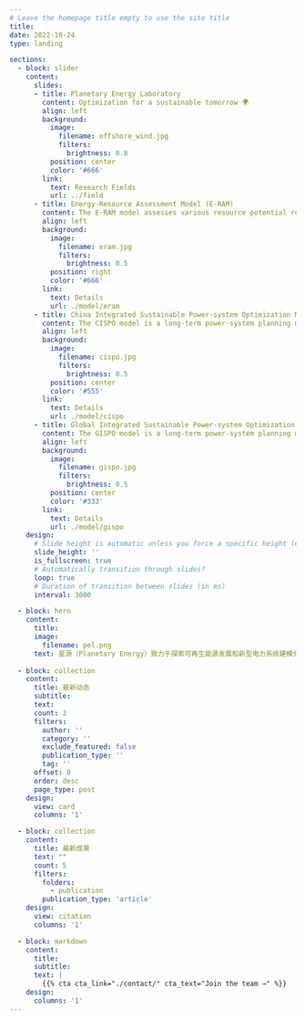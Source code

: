 ```yaml
---
# Leave the homepage title empty to use the site title
title:
date: 2022-10-24
type: landing

sections:
  - block: slider
    content:
      slides:
      - title: Planetary Energy Laboratory
        content: Optimization for a sustainable tomorrow 🌍
        align: left
        background:
          image:
            filename: offshore_wind.jpg
            filters:
              brightness: 0.8
          position: center
          color: '#666'
        link:
          text: Research Fields
          url: ../field
      - title: Energy-Resource Assessment Model (E-RAM)
        content: The E-RAM model assesses various resource potential related to energy.
        align: left
        background:
          image:
            filename: eram.jpg
            filters:
              brightness: 0.5
          position: right
          color: '#666'
        link:
          text: Details
          url: ./model/eram
      - title: China Integrated Sustainable Power-system Optimization Model (CISPO)
        content: The CISPO model is a long-term power-system planning model for China.
        align: left
        background:
          image:
            filename: cispo.jpg
            filters:
              brightness: 0.5
          position: center
          color: '#555'
        link:
          text: Details
          url: ./model/cispo
      - title: Global Integrated Sustainable Power-system Optimization Model (GISPO)
        content: The GISPO model is a long-term power-system planning model for the whole world.
        align: left
        background:
          image:
            filename: gispo.jpg
            filters:
              brightness: 0.5
          position: center
          color: '#333'
        link:
          text: Details
          url: ./model/gispo
    design:
      # Slide height is automatic unless you force a specific height (e.g. '400px')
      slide_height: ''
      is_fullscreen: true
      # Automatically transition through slides?
      loop: true
      # Duration of transition between slides (in ms)
      interval: 3000

  - block: hero
    content:
      title: 
      image:
        filename: pel.png
      text: 星源（Planetary Energy）致力于探索可再生能源发展和新型电力系统建模分析，重点推进交叉学科研究，深入分析全国和全球电力系统转型路径中的关键科学问题。
  
  - block: collection
    content:
      title: 最新动态
      subtitle:
      text:
      count: 3
      filters:
        author: ''
        category: ''
        exclude_featured: false
        publication_type: ''
        tag: ''
      offset: 0
      order: desc
      page_type: post
    design:
      view: card
      columns: '1'

  - block: collection
    content:
      title: 最新成果
      text: ""
      count: 5
      filters:
        folders:
          - publication
        publication_type: 'article'
    design:
      view: citation
      columns: '1'

  - block: markdown
    content:
      title:
      subtitle:
      text: |
        {{% cta cta_link="./contact/" cta_text="Join the team →" %}}
    design:
      columns: '1'
---
```

